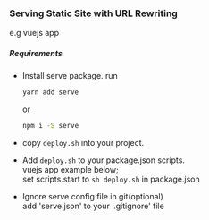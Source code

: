 

### Serving Static Site with URL Rewriting
e.g vuejs app


##### Requirements

- Install serve package.
  run 
  ```sh
  yarn add serve
  ``` 
  or 
  ```sh
  npm i -S serve
  ```

- copy `deploy.sh` into your project.

- Add `deploy.sh` to your package.json scripts.
  <br>
  vuejs app example below;
  <br>
  set scripts.start to `sh deploy.sh` in package.json
  
- Ignore serve config file in git(optional)
  <br>
  add 'serve.json' to your '.gitignore' file
